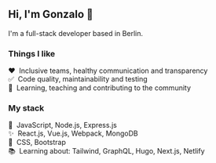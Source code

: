 ## Hi, I'm Gonzalo 👋

I'm a full-stack developer based in Berlin. 

### Things I like

:heart:&nbsp;&nbsp;Inclusive teams, healthy communication and transparency
<br>:white_check_mark:&nbsp;&nbsp;Code quality, maintainability and testing
<br>:telescope:&nbsp;&nbsp;Learning, teaching and contributing to the community

### My stack

:gem:&nbsp;&nbsp;JavaScript, Node.js, Express.js
<br>:sparkles:&nbsp;&nbsp;React.js, Vue.js, Webpack, MongoDB
<br>:art:&nbsp;&nbsp;CSS, Bootstrap
<br>:books:&nbsp;&nbsp;Learning about: Tailwind, GraphQL, Hugo, Next.js, Netlify
